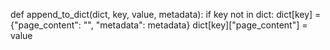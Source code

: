 def append_to_dict(dict, key, value, metadata):
    if key not in dict:
        dict[key] = {"page_content": "", "metadata": metadata}
    dict[key]["page_content"] = value

